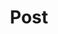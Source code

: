 ---
title: "Post"
description: "this is meta description"
draft: false
bg_image: "images/featue-bg.jpg"
name: "post"
type: "tag"
---